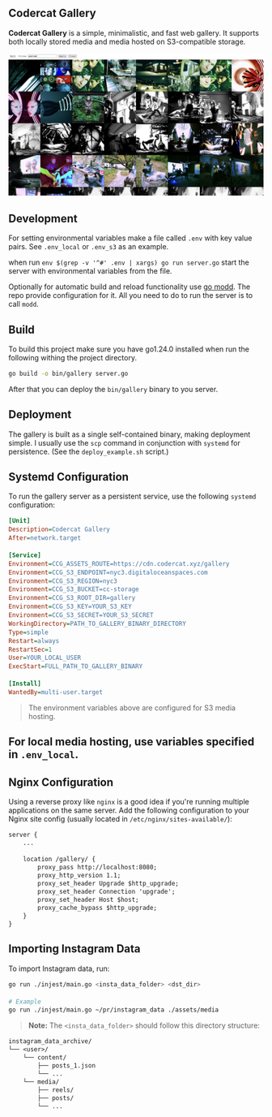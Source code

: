 ## Codercat Gallery

**Codercat Gallery** is a simple, minimalistic, and fast web gallery. It supports both locally stored media and media hosted on S3-compatible storage.

![Gallery View](gallery_preview_01.jpg)

## Development

For setting environmental variables make a file called `.env` with key value pairs. See `.env_local` or `.env_s3` as an example.

when run `env $(grep -v '^#' .env | xargs) go run server.go` start the server with environmental variables from the file.

Optionally for automatic build and reload functionality use [go modd](https://github.com/cortesi/modd). The repo provide configuration for it. All you need to do to run the server is to call `modd`.

## Build

To build this project make sure you have go1.24.0 installed when run the following withing the project directory.

```sh
go build -o bin/gallery server.go
```

After that you can deploy the `bin/gallery` binary to you server.

## Deployment

The gallery is built as a single self-contained binary, making deployment simple. I usually use the `scp` command in conjunction with `systemd` for persistence. (See the `deploy_example.sh` script.)

## Systemd Configuration

To run the gallery server as a persistent service, use the following `systemd` configuration:

```ini
[Unit]
Description=Codercat Gallery
After=network.target

[Service]
Environment=CCG_ASSETS_ROUTE=https://cdn.codercat.xyz/gallery
Environment=CCG_S3_ENDPOINT=nyc3.digitaloceanspaces.com
Environment=CCG_S3_REGION=nyc3
Environment=CCG_S3_BUCKET=cc-storage
Environment=CCG_S3_ROOT_DIR=gallery
Environment=CCG_S3_KEY=YOUR_S3_KEY
Environment=CCG_S3_SECRET=YOUR_S3_SECRET
WorkingDirectory=PATH_TO_GALLERY_BINARY_DIRECTORY
Type=simple
Restart=always
RestartSec=1
User=YOUR_LOCAL_USER
ExecStart=FULL_PATH_TO_GALLERY_BINARY

[Install]
WantedBy=multi-user.target
```

> The environment variables above are configured for S3 media hosting.

For **local media hosting**, use variables specified in `.env_local`.
---

## Nginx Configuration

Using a reverse proxy like `nginx` is a good idea if you're running multiple applications on the same server. Add the following configuration to your Nginx site config (usually located in `/etc/nginx/sites-available/`):

```nginx
server {
    ...

    location /gallery/ {
        proxy_pass http://localhost:8080;
        proxy_http_version 1.1;
        proxy_set_header Upgrade $http_upgrade;
        proxy_set_header Connection 'upgrade';
        proxy_set_header Host $host;
        proxy_cache_bypass $http_upgrade;
    }
}
```

## Importing Instagram Data

To import Instagram data, run:

```bash
go run ./injest/main.go <insta_data_folder> <dst_dir>

# Example
go run ./injest/main.go ~/pr/instagram_data ./assets/media
```

> **Note:** The `<insta_data_folder>` should follow this directory structure:

```
instagram_data_archive/
└── <user>/
    └── content/
        ├── posts_1.json
        └── ...
    └── media/
        ├── reels/
        ├── posts/
        └── ...
```
